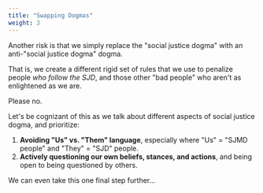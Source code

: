 ```yaml
---
title: "Swapping Dogmas"
weight: 3
---
```


Another risk is that we simply replace the "social justice dogma" with an anti-"social justice dogma" dogma.

That is, we create a different rigid set of rules that we use to penalize people _who follow the SJD_, and those other "bad people" who aren't as enlightened as we are.

Please no.

Let's be cognizant of this as we talk about different aspects of social justice dogma, and prioritize:

1. **Avoiding "Us" vs. "Them" language**, especially where "Us" = "SJMD people" and "They" = "SJD" people.
2. **Actively questioning our own beliefs, stances, and actions**, and being open to being questioned by others.

We can even take this one final step further...
